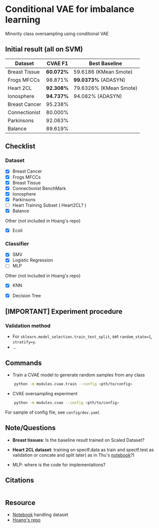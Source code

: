 # Conditional VAE for imbalance learning
Minority class oversampling using conditional VAE

## Initial result (all on SVM)

| Dataset | CVAE F1 | Best Baseline |
| --- | --- | --- |
| Breast Tissue | **60.072%** | 59.6186 (KMean Smote) | 
| Frogs MFCCs | 98.871% | **99.0373%** (ADASYN) | 
| Heart 2CL | **92.308%** | 79.6326% (KMean Smote) | 
| Ionosphere | **94.737%** | 94.082% (ADASYN) | 
| Breast Cancer | 95.238%| | 
| Connectionist | 80.000%| | 
| Parkinsons |92.063% | | 
| Balance |89.619% | | 


## Checklist

### Dataset

- [x] Breast Cancer
- [x] Frogs MFCCs
- [x] Breast Tissue
- [x] Connectionist BenchMark
- [x] Ionosphere
- [x] Parkinsons
- [ ] Heart Training Subset ( Heart2CL? )
- [x] Balance

Other (not included in Hoang's repo)

- [x] Ecoli

### Classifier

- [x] SMV
- [x] Logistic Regression
- [ ] MLP

Other (not included in Hoang's repo)

- [x] KNN
- [x] Decision Tree


## [IMPORTANT] Experiment procedure

### Validation method

- For `sklearn.model_selection.train_test_split`, set `random_state=1`, `stratify=y`.
- ...



## Commands

- Train a CVAE model to generate random samples from any class

```bash
    python -m modules.cvae.train --config <pth/to/config>
```

- CVAE oversampling experiment
```bash
    python -m modules.cvae --config <pth/to/config>
```

For sample of config file, see `config/dev.yaml`

## Note/Questions
- **Breast tissues**: Is the baseline result trained on Scaled Dataset?
- **Heart 2CL dataset**: training on spectf.data as train and spectf.test as validation or concate and split later( as in Thu's [notebook](https://colab.research.google.com/drive/1zm-V7dIAE5F61NxAcNASD9WBR1YzJXcv?usp=sharing#scrollTo=8-kXWlmtl-OM)?)

- MLP: where is the code for implementations?

## Citations

```bibtex
```

## Resource

- [Notebook](https://colab.research.google.com/drive/1zm-V7dIAE5F61NxAcNASD9WBR1YzJXcv?usp=sharing#scrollTo=pvXSYmgVoP9D) handling dataset
- [Hoang's repo](https://github.com/Cavan1Ed1s0n/MissingData/)
